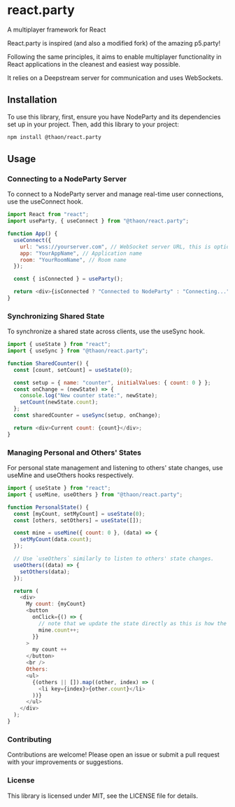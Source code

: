 # react.party

A multiplayer framework for React

React.party is inspired (and also a modified fork) of the amazing p5.party!

Following the same principles, it aims to enable multiplayer functionality in React applications in the cleanest and easiest way possible.

It relies on a Deepstream server for communication and uses WebSockets.

## Installation

To use this library, first, ensure you have NodeParty and its dependencies set up in your project. Then, add this library to your project:

```bash
npm install @thaon/react.party
```

## Usage

### Connecting to a NodeParty Server

To connect to a NodeParty server and manage real-time user connections, use the useConnect hook.

```js
import React from "react";
import useParty, { useConnect } from "@thaon/react.party";

function App() {
  useConnect({
    url: "wss://yourserver.com", // WebSocket server URL, this is optional as it defaults to the react.party test server
    app: "YourAppName", // Application name
    room: "YourRoomName", // Room name
  });

  const { isConnected } = useParty();

  return <div>{isConnected ? "Connected to NodeParty" : "Connecting..."}</div>;
}
```

### Synchronizing Shared State

To synchronize a shared state across clients, use the useSync hook.

```js
import { useState } from "react";
import { useSync } from "@thaon/react.party";

function SharedCounter() {
  const [count, setCount] = useState(0);

  const setup = { name: "counter", initialValues: { count: 0 } };
  const onChange = (newState) => {
    console.log("New counter state:", newState);
    setCount(newState.count);
  };
  const sharedCounter = useSync(setup, onChange);

  return <div>Current count: {count}</div>;
}
```

### Managing Personal and Others' States

For personal state management and listening to others' state changes, use useMine and useOthers hooks respectively.

```js
import { useState } from "react";
import { useMine, useOthers } from "@thaon/react.party";

function PersonalState() {
  const [myCount, setMyCount] = useState(0);
  const [others, setOthers] = useState([]);

  const mine = useMine({ count: 0 }, (data) => {
    setMyCount(data.count);
  });

  // Use `useOthers` similarly to listen to others' state changes.
  useOthers((data) => {
    setOthers(data);
  });

  return (
    <div>
      My count: {myCount}
      <button
        onClick={() => {
          // note that we update the state directly as this is how the library keeps track of changes online
          mine.count++;
        }}
      >
        my count ++
      </button>
      <br />
      Others:
      <ul>
        {(others || []).map((other, index) => (
          <li key={index}>{other.count}</li>
        ))}
      </ul>
    </div>
  );
}
```

### Contributing

Contributions are welcome! Please open an issue or submit a pull request with your improvements or suggestions.

### License

This library is licensed under MIT, see the LICENSE file for details.
